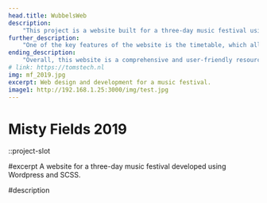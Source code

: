 ```yaml
---
head.title: WubbelsWeb
description: 
    "This project is a website built for a three-day music festival using WordPress. The website features a clean and modern design, with a focus on easy navigation and a great user experience."
further_description: 
    "One of the key features of the website is the timetable, which allows users to easily see when and where each artist will be performing. The artist descriptions provide more detailed information about each performer, including biographies and links to their social media accounts. The lineup page showcases all of the artists who will be performing at the festival, allowing users to quickly see who will be there and plan their schedule. In addition to the core features, the website also includes a news section where users can stay up-to-date on the latest developments related to the festival. This includes announcements about new performers, special events, and any other important information. The website also makes it easy for users to purchase tickets, with clear and prominent links to the ticketing page. The ticketing system is integrated directly into the website, allowing users to buy tickets quickly and easily."
ending_description: 
    "Overall, this website is a comprehensive and user-friendly resource for anyone interested in attending the music festival. It provides all the information that users need to plan their experience and make the most of the event. The modern design and smooth user experience make it easy and enjoyable to use."
# link: https://tomstech.nl
img: mf_2019.jpg
excerpt: Web design and development for a music festival.
image1: http://192.168.1.25:3000/img/test.jpg
---
```

# Misty Fields 2019
::project-slot
<!-- Website for a festival -->

#excerpt
A website for a three-day music festival developed using Wordpress and SCSS.

#description
<!-- Interactive musical speaker with directional sound. -->
